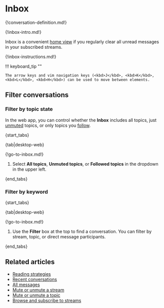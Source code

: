 # Inbox

{!conversation-definition.md!}

{!inbox-intro.md!}

Inbox is a convenient [home view](/help/configure-home-view) if you
regularly clear all unread messages in your subscribed streams.

{!inbox-instructions.md!}

!!! keyboard_tip ""

    The arrow keys and vim navigation keys (<kbd>J</kbd>, <kbd>K</kbd>,
    <kbd>L</kbd>, <kbd>H</kbd>) can be used to move between elements.

## Filter conversations

### Filter by topic state

In the web app, you can control whether the **Inbox** includes all topics, just
[unmuted](/help/mute-a-topic) topics, or only topics you
[follow](/help/follow-a-topic).

{start_tabs}

{tab|desktop-web}

{!go-to-inbox.md!}

1. Select **All topics**, **Unmuted topics**, or **Followed topics** in
   the dropdown in the upper left.

{end_tabs}

### Filter by keyword

{start_tabs}

{tab|desktop-web}

{!go-to-inbox.md!}

1. Use the **Filter** box at the top to find a conversation.
   You can filter by stream, topic, or direct message participants.

{end_tabs}


## Related articles

* [Reading strategies](/help/reading-strategies)
* [Recent conversations](/help/recent-conversations)
* [All messages](/help/all-messages)
* [Mute or unmute a stream](/help/mute-a-stream)
* [Mute or unmute a topic](/help/mute-a-topic)
* [Browse and subscribe to streams](/help/browse-and-subscribe-to-streams)
